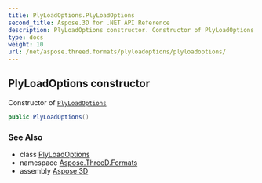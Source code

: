 ```yaml
---
title: PlyLoadOptions.PlyLoadOptions
second_title: Aspose.3D for .NET API Reference
description: PlyLoadOptions constructor. Constructor of PlyLoadOptions
type: docs
weight: 10
url: /net/aspose.threed.formats/plyloadoptions/plyloadoptions/
---
```

## PlyLoadOptions constructor

Constructor of [`PlyLoadOptions`](../)

```csharp
public PlyLoadOptions()
```

### See Also

* class [PlyLoadOptions](../)
* namespace [Aspose.ThreeD.Formats](../../../aspose.threed.formats/)
* assembly [Aspose.3D](../../../)


